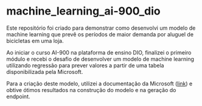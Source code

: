 # machine_learning_ai-900_dio

Este repositório foi criado para demonstrar como desenvolvi um modelo de machine learning que prevê os períodos de maior demanda por aluguel de bicicletas em uma loja.

Ao iniciar o curso AI-900 na plataforma de ensino DIO, finalizei o primeiro módulo e recebi o desafio de desenvolver um modelo de machine learning utilizando regressão para prever valores a partir de uma tabela disponibilizada pela Microsoft.

Para a criação deste modelo, utilizei a documentação da Microsoft ([link](https://microsoftlearning.github.io/mslearn-ai-fundamentals/Instructions/Labs/01-machine-learning.html)) e obtive ótimos resultados na construção do modelo e na geração do endpoint.
